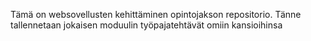 Tämä on websovellusten kehittäminen opintojakson repositorio. Tänne tallennetaan jokaisen moduulin työpajatehtävät omiin kansioihinsa